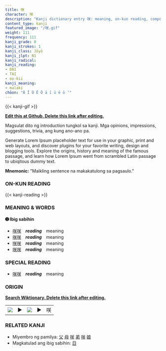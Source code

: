 ```yaml
---
title: 咲
character: 咲
description: "Kanji dictionary entry 咲: meaning, on-kun reading, compounds, origin, related kanji"
content_type: kanji
featured_image: "/咲.gif"
weight: 111
frequency: 111
kanji_grade: 0
kanji_strokes: 1
kanji_class: Jōyō
kanji_jlpt: N1
kanji_radical: 
kanji_reading: 
- DAI
- TAI
- oo-kii
kanji_meaning:
- malaki
chōon: "Ā Ī Ū Ē Ō ā ī ū ē ō ’"
---
```

[//]: # (Don't edit the line below. Kanji animated GIF code is automatically generated.)
{{< kanji-gif >}}

[//]: # (Edit below this line.)

**[Edit this at Github. Delete this link after editing.](https://github.com/tim0g/tim/tree/main/content/kanji/咲/index.md)**

Magsulat dito ng introduction tungkol sa kanji. Mga opinions, impressions, suggestions, trivia, ang kung ano-ano pa.

Generate Lorem Ipsum placeholder text for use in your graphic, print and web layouts, and discover plugins for your favorite writing, design and blogging tools. Explore the origins, history and meaning of the famous passage, and learn how Lorem Ipsum went from scrambled Latin passage to ubiqitous dummy text.
 
**Mnemonic:** "Maikling sentence na makakatulong sa pagsaulo."

### ON-KUN READING

[//]: # (Don't edit the line below. ON-KUN READING code is automatically generated.)
{{< kanji-reading >}}

### MEANING & WORDS

#### ➊ **Ibig sabihin**
  - [咲](../咲)[咲](../咲)　***reading***　meaning
  - [咲](../咲)[咲](../咲)　***reading***　meaning
  - [咲](../咲)[咲](../咲)　***reading***　meaning
  - [咲](../咲)[咲](../咲)　***reading***　meaning

### SPECIAL READING
  - [咲](../咲)[咲](../咲)　***reading***　meaning

### ORIGIN

**[Search Wiktionary. Delete this link after editing.](https://wiktionary.org/wiki/咲)**
<table class="kanji-table"><tr><td>
<img src="60px-咲-bronze.svg.png">
</td><td>▶</td><td>
<img src="60px-咲-oracle.svg.png">
</td><td>▶</td>
<td class="kanji-origin">咲</td>
</tr></table>

### RELATED KANJI
- Miyembro ng pamilya: [父](../父) [母](../母) [咲](../咲) [弟](../弟) [咲](../咲) [娘](../娘)
- Magkatulad ang ibig sabihin: [日](../日)
